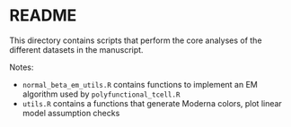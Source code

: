 # README

This directory contains scripts that perform the core analyses of the different datasets in the manuscript.

Notes:

+ `normal_beta_em_utils.R` contains functions to implement an EM algorithm used by `polyfunctional_tcell.R`
+ `utils.R` contains a functions that generate Moderna colors, plot linear model assumption checks
